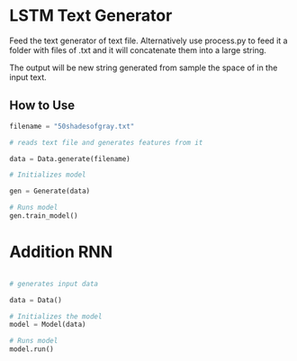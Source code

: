 # LSTM Text Generator
Feed the text generator of text file. Alternatively use process.py to feed it a folder with files of .txt and it will concatenate them into a large string.

The output will be new string generated from sample the space of in the input text.

## How to Use

```python
filename = "50shadesofgray.txt"

# reads text file and generates features from it

data = Data.generate(filename)

# Initializes model

gen = Generate(data)

# Runs model
gen.train_model()
```

# Addition RNN

```python

# generates input data 

data = Data()

# Initializes the model
model = Model(data)

# Runs model
model.run()

```






